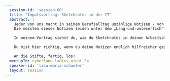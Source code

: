 ```yaml
---
  session-id: 'session-60'
  title: "Impulsvortrag: Sketchnotes in der IT"
  abstract: |
    Jeder von uns macht in seinem Berufsalltag unzählige Notizen - von Vorträgen, Meetings, komplexen Aufgaben, …
    Die meisten dieser Notizen leiden unter dem „Lang-und-unleserlich”-Syndrom, weswegen sie schnell im Altpapier landen. Oft helfen diese Notizen nicht dabei, sich an die wichtigen Dinge zu erinnern. Dabei haben wir sie doch genau dafür erstellt!

    In meinem Vortrag siehst du, wie du Sketchnotes in deinen Arbeitsalltag als Techie integrierst und welche Vorteile sie für dich haben. Du erfährst, was Sketchnotes sind, wie du sie für deine Zwecke einsetzt und wie sie dafür sorgen, dass du dich endlich an die wichtigen Dinge erinnern kannst. Damit du mit allem wichtigen Handwerkszeug nach Hause gehst, zeichnen wir gemeinsam Schritt für Schritt einige in der Softwareentwicklung und -architektur häufig nutzbare Symbole.

    Du bist hier richtig, wenn du deine Notizen endlich hilfreicher gestalten möchtest. Dafür brauchst du keine 1 in Kunst, sondern einfach nur Lust, mal etwas Neues auszuprobieren.

    An die Stifte, fertig, los!
  meetupId: cyberland-ladies-night-24
  speaker-id: 'lisa-maria-schaefer'
  layout: session
---
```

